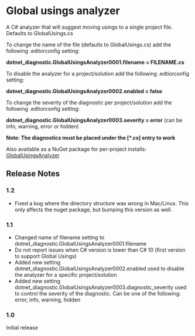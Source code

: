 # Global usings analyzer

A C# analyzer that will suggest moving usings to a single project file. Defaults to GlobalUsings.cs

To change the name of the file (defaults to GlobalUsings.cs) add the following .editorconfig setting:

**dotnet_diagnostic.GlobalUsingsAnalyzer0001.filename = FILENAME.cs**

To disable the analyzer for a project/solution add the following .edtiorconfig setting:

**dotnet_diagnostic.GlobalUsingsAnalyzer0002.enabled = false**

To change the severity of the diagnostic per project/solution add the following .edtiorconfig setting:

**dotnet_diagnostic.GlobalUsingsAnalyzer0003.severity = error** (can be info, warning, error or hidden)

**Note: The diagnostics must be placed under the [*.cs] entry to work**

Also available as a NuGet package for per-project installs: [GlobalUsingsAnalyzer](https://www.nuget.org/packages/GlobalUsingsAnalyzer)

## Release Notes

### 1.2 
- Fixed a bug where the directory structure was wrong in Mac/Linux. This only affects the nuget package, but bumping this version as well.

### 1.1

- Changed name of filename setting to dotnet_diagnostic.GlobalUsingsAnalyzer0001.filename
- Do not report issues when C# version is lower than C# 10 (first version to support Global Usings) 
- Added new setting dotnet_diagnostic.GlobalUsingsAnalyzer0002.enabled used to disable the analyzer for a specific project/solution
- Added new setting dotnet_diagnostic.GlobalUsingsAnalyzer0003.diagnostic_severity used to control the severity of the diagnostic. Can be one of the following: error, info, warning, hidden

### 1.0

Initial release
